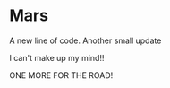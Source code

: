 # Mars
A new line of code.
Another small update

I can't make up my mind!!

ONE MORE FOR THE ROAD!

